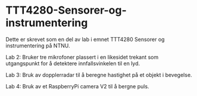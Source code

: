 # TTT4280-Sensorer-og-instrumentering

Dette er skrevet som en del av lab i emnet TTT4280 Sensorer og instrumentering på NTNU. 

Lab 2: Bruker tre mikrofoner plassert i en likesidet trekant som utgangspunkt for å detektere innfallsvinkelen til en lyd. 

Lab 3: Bruk av dopplerradar til å beregne hastighet på et objekt i bevegelse.

Lab 4: Bruk av et RaspberryPi camera V2 til å bergne puls.
